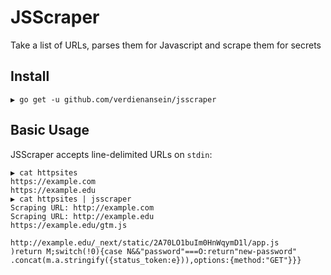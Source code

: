 # JSScraper
Take a list of URLs, parses them for Javascript and scrape them for secrets

## Install

```
▶ go get -u github.com/verdienansein/jsscraper
```

## Basic Usage

JSScraper accepts line-delimited URLs on `stdin`:

```
▶ cat httpsites
https://example.com
https://example.edu
▶ cat httpsites | jsscraper
Scraping URL: http://example.com
Scraping URL: http://example.edu
https://example.edu/gtm.js

http://example.edu/_next/static/2A70LO1buIm0HnWqymD1l/app.js
)return M;switch(!0){case N&&"password"===O:return"new-password"
.concat(m.a.stringify({status_token:e})),options:{method:"GET"}}}
```


